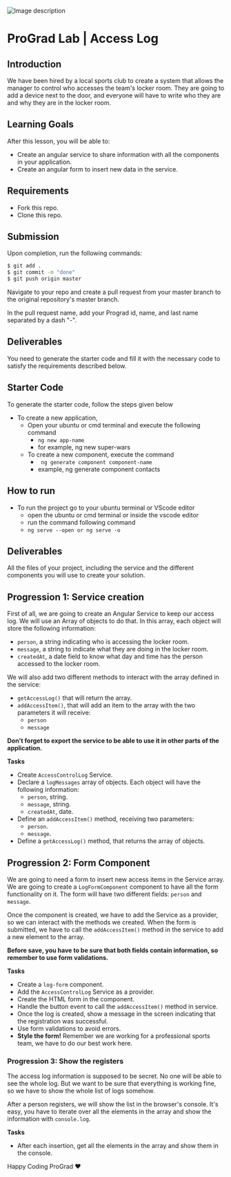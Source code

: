 ![Image description](https://i1.faceprep.in/ProGrad/face-logo-resized.png)

# ProGrad Lab | Access Log
## Introduction

We have been hired by a local sports club to create a system that allows the manager to control who accesses the team's locker room. They are going to add a device next to the door, and everyone will have to write who they are and why they are in the locker room.

## Learning Goals

After this lesson, you will be able to:

- Create an angular service to share information with all the components in your application.
- Create an angular form to insert new data in the service.

## Requirements

- Fork this repo.
- Clone this repo.

## Submission

Upon completion, run the following commands:

```bash
$ git add .
$ git commit -m "done"
$ git push origin master
```

Navigate to your repo and create a pull request from your master branch to the original repository's master branch.

In the pull request name, add your Prograd id, name, and last name separated by a dash "-".

## Deliverables

You need to generate the starter code and fill it with the necessary code to satisfy the requirements described below.


## Starter Code

To generate the starter code, follow the steps given below

- To create a new application,
    - Open your ubuntu or cmd terminal and execute the following command
      - ```ng new app-name```
      - for example, ng new super-wars
    - To create a new component, execute the command 
      - ``` ng generate component component-name```
      - example, ng generate component contacts
      
## How to run

- To run the project go to your ubuntu terminal or VScode editor
    - open the ubuntu or cmd terminal or inside the vscode editor
    - run the command following command
    - ```ng serve --open or ng serve -o```
    
## Deliverables

All the files of your project, including the service and the different components you will use to create your solution.

## Progression 1: Service creation

First of all, we are going to create an Angular Service to keep our access log. We will use an Array of objects to do that. In this array, each object will store the following information:

- `person`, a string indicating who is accessing the locker room.
- `message`, a string to indicate what they are doing in the locker room.
- `createdAt`, a date field to know what day and time has the person accessed to the locker room.

We will also add two different methods to interact with the array defined in the service:

- `getAccessLog()` that will return the array.
- `addAccessItem()`, that will add an item to the array with the two parameters it will receive:
  - `person`
  - `message`

**Don't forget to export the service to be able to use it in other parts of the application.**

**Tasks**

- Create `AccessControlLog` Service.
- Declare a `logMessages` array of objects. Each object will have the following information:
  - `person`, string.
  - `message`, string.
  - `createdAt`, date.
- Define an `addAccessItem()` method, receiving two parameters:
  - `person`.
  - `message`.
- Define a `getAccessLog()` method, that returns the array of objects.

## Progression 2: Form Component

We are going to need a form to insert new access items in the Service array. We are going to create a `LogFormComponent` component to have all the form functionality on it. The form will have two different fields: `person` and `message`.

Once the component is created, we have to add the Service as a provider, so we can interact with the methods we created. When the form is submitted, we have to call the `addAccessItem()` method in the service to add a new element to the array.

**Before save, you have to be sure that both fields contain information, so remember to use form validations.**

**Tasks**

- Create a `log-form` component.
- Add the `AccessControlLog` Service as a provider.
- Create the HTML form in the component.
- Handle the button event to call the `addAccessItem()` method in service.
- Once the log is created, show a message in the screen indicating that the registration was successful.
- Use form validations to avoid errors.
- **Style the form!** Remember we are working for a professional sports team, we have to do our best work here.

### Progression 3: Show the registers

The access log information is supposed to be secret. No one will be able to see the whole log. But we want to be sure that everything is working fine, so we have to show the whole list of logs somehow.

After a person registers, we will show the list in the browser's console. It's easy, you have to iterate over all the elements in the array and show the information with `console.log`.

**Tasks**

- After each insertion, get all the elements in the array and show them in the console.

Happy Coding ProGrad ❤️
